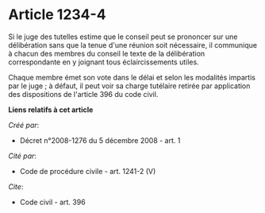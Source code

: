 # Article 1234-4

Si le juge des tutelles estime que le conseil peut se prononcer sur une délibération sans que la tenue d'une réunion soit
nécessaire, il communique à chacun des membres du conseil le texte de la délibération correspondante en y joignant tous
éclaircissements utiles. 

Chaque membre émet son vote dans le délai et selon les modalités impartis par le juge ; à défaut, il peut voir sa charge
tutélaire retirée par application des dispositions de l'article 396 du code civil.

**Liens relatifs à cet article**

_Créé par_:

  - Décret n°2008-1276 du 5 décembre 2008 - art. 1

_Cité par_:

  - Code de procédure civile - art. 1241-2 (V)

_Cite_:

  - Code civil - art. 396
